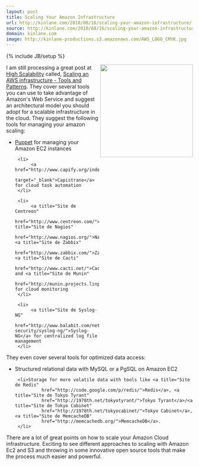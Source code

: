 ```yaml
---
layout: post
title: Scaling Your Amazon Infrastructure
url: http://kinlane.com/2010/08/16/scaling-your-amazon-infrastructure/
source: http://kinlane.com/2010/08/16/scaling-your-amazon-infrastructure/
domain: kinlane.com
image: http://kinlane-productions.s3.amazonaws.com/AWS_LOGO_CMYK.jpg
---
```

{% include JB/setup %}<p>
     <img class="c1"
        title="Amazon Web Services"
        src="http://kinlane-productions.s3.amazonaws.com/AWS_LOGO_CMYK.jpg"
        alt=""
        width="250"
        align="right" />I am still processing a great post at <a href="http://highscalability.com/">High Scalability</a> called, <a href="http://highscalability.com/blog/2010/8/16/scaling-an-aws-infrastructure-tools-and-patterns.html"
        target="_blank">Scaling an AWS infrastructure - Tools and Patterns</a>. They cover several tools you can use to take advantage of Amazon's Web Service and suggest an architectural model you should adopt for a scalable infrastructure in the cloud. They suggest the following tools for managing your amazon scaling:
</p>

<ul class="mainlist">
     <li>
          <a href="http://www.puppetlabs.com/"
              target="_blank">Puppet</a> for managing your Amazon EC2 instances
     </li>

     <li>
          <a href="http://www.capify.org/index.php/Capistrano"
              target="_blank">Capistrano</a> for cloud task automation
     </li>

     <li>
          <a title="Site de Centreon"
              href="http://www.centreon.com/">Centreon</a>/<a title="Site de Nagios"
              href="http://www.nagios.org/">Nagios</a>, <a title="Site de Zabbix"
              href="http://www.zabbix.com/">Zabbix</a>, <a title="Site de Cacti"
              href="http://www.cacti.net/">Cacti</a> and <a title="Site de Munin"
              href="http://munin.projects.linpro.no/">Munin</a> for cloud monitoring
     </li>

     <li>
          <a title="Site de Syslog-NG"
              href="http://www.balabit.com/network-security/syslog-ng/">Syslog-NG</a> for centralized log file management
     </li>
</ul>

<p>
     They even cover several tools for optimized data access:
</p>

<ul class="mainlist">
     <li>Structured relational data with MySQL or a PgSQL on Amazon EC2
     </li>

     <li>Storage for more volatile data with tools like <a title="Site de Redis"
              href="http://code.google.com/p/redis/">Redis</a>, <a title="Site de Tokyo Tyrant"
              href="http://1978th.net/tokyotyrant/">Tokyo Tyrant</a>/<a title="Site de Tokyo Cabinet"
              href="http://1978th.net/tokyocabinet/">Tokyo Cabinet</a>, <a title="Site de MemcacheDB"
              href="http://memcachedb.org/">MemcacheDB</a>.
     </li>
</ul>

<p>
     There are a lot of great points on how to scale your Amazon Cloud infrastructure. Exciting to see different approaches to scaling with Amazon Ec2 and S3 and throwing in some innovative open source tools that make the process much easier and powerful.
</p>